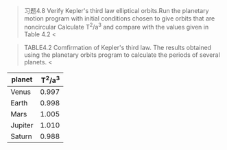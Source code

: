 
>习题4.8
>Verify Kepler's third law elliptical orbits.Run the planetary motion program
with initial conditions chosen to give orbits that are noncircular Calculate T<sup>2</sup>/a<sup>3</sup>
and compare with the values given in Table 4.2
<
          

>TABLE4.2
Comfirmation of Kepler's third law. The results obtained using the planetary orbits
program to calculate the periods of several planets.
<


|planet|T<sup>2</sup>/a<sup>3</sup>|
| --------   | -----:  |
|Venus|0.997|
|Earth|0.998|
|Mars|1.005|
|Jupiter|1.010|
|Saturn|0.988|

